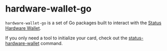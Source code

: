 # hardware-wallet-go

`hardware-wallet-go` is a set of Go packages built to interact with the [Status Hardware Wallet](https://github.com/status-im/hardware-wallet).

If you only need a tool to initialize your card, check out the [status-hardware-wallet](cmd/status-hardware-wallet) command.
